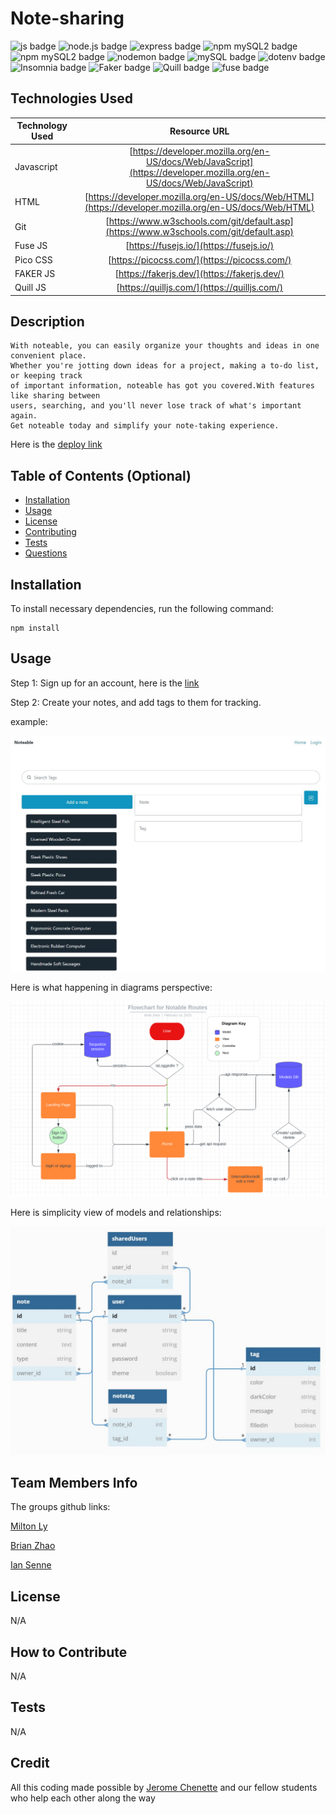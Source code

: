 # Note-sharing

![js badge](https://img.shields.io/badge/TECHOLOGY-JAVASCRIPT%20ES6-orange)
![node.js badge](https://img.shields.io/badge/TECHOLOGY-NODE.JS%20V16-success)
![express badge](https://img.shields.io/badge/TECHOLOGY-EXPRESS%20@4.18.2-success)
![npm mySQL2 badge](https://img.shields.io/badge/TECHOLOGY-MYSQL2%20@2.3.3-orange)
![npm mySQL2 badge](https://img.shields.io/badge/NPM-MYSQL2%20@2.3.3-orange)
![nodemon badge](https://img.shields.io/badge/TECHOLOGY-NODEMON%20@2.0.20-red)
![mySQL badge](https://img.shields.io/badge/TECHOLOGY-MYSQL-blue)
![dotenv badge](https://img.shields.io/badge/TECHOLOGY-DOTENV%20@8.6.0-blue)
![Insomnia badge](https://img.shields.io/badge/TECHOLOGY-INSOMNIA-blueviolet)
![Faker badge](https://img.shields.io/badge/TECHOLOGY-FAKER-green)
![Quill badge](https://img.shields.io/badge/TECHOLOGY-QUILL-blueviolet)
![fuse badge](https://img.shields.io/badge/TECHOLOGY-FUSE%20JS-blueviolet)

## Technologies Used

| Technology Used         | Resource URL           | 
| ------------- |:-------------:| 
| Javascript    | [https://developer.mozilla.org/en-US/docs/Web/JavaScript](https://developer.mozilla.org/en-US/docs/Web/JavaScript) | 
| HTML    | [https://developer.mozilla.org/en-US/docs/Web/HTML](https://developer.mozilla.org/en-US/docs/Web/HTML) |   
| Git | [https://www.w3schools.com/git/default.asp](https://www.w3schools.com/git/default.asp)     |  
| Fuse JS | [https://fusejs.io/](https://fusejs.io/)     |  
| Pico CSS | [https://picocss.com/](https://picocss.com/)     |  
| FAKER JS | [https://fakerjs.dev/](https://fakerjs.dev/)     |  
| Quill JS | [https://quilljs.com/](https://quilljs.com/)     |  

## Description

    With noteable, you can easily organize your thoughts and ideas in one convenient place. 
    Whether you're jotting down ideas for a project, making a to-do list, or keeping track 
    of important information, noteable has got you covered.With features like sharing between 
    users, searching, and you'll never lose track of what's important again. 
    Get noteable today and simplify your note-taking experience.

Here is the [deploy link](https://ancient-hollows-85855.herokuapp.com/)

## Table of Contents (Optional)

- [Installation](#installation)
- [Usage](#usage)
- [License](#license)
- [Contributing](#contributing)
- [Tests](#tests)
- [Questions](#questions)

## Installation

To install necessary dependencies, run the following command: 

    npm install  

## Usage

Step 1: Sign up for an account, here is the [link](https://ancient-hollows-85855.herokuapp.com/)

Step 2: Create your notes, and add tags to them for tracking.

example:

![example](./public/images/example.JPG)

Here is what happening in diagrams perspective: 

![MCV flow picture](./public/images/MCV%20flow.png)

Here is simplicity view of models and relationships: 

![models & relationships](./public/images/Models%26relation.JPG)

## Team Members Info

The groups github links:

[Milton Ly](https://github.com/MiltonLy)

[Brian Zhao](https://github.com/byxzESC)

[Ian Senne](https://github.com/IanSSenne)


## License

N/A

## How to Contribute

N/A

## Tests

N/A

## Credit

All this coding made possible by [Jerome Chenette](https://github.com/jeromechenette) and our fellow students who help each other along the way
